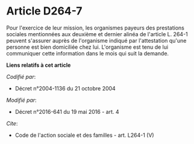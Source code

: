 # Article D264-7

Pour l'exercice de leur mission, les organismes payeurs des prestations sociales mentionnées aux deuxième et dernier alinéa
de l'article L. 264-1 peuvent s'assurer auprès de l'organisme indiqué par l'attestation qu'une personne est bien domiciliée
chez lui. L'organisme est tenu de lui communiquer cette information dans le mois qui suit la demande.

**Liens relatifs à cet article**

_Codifié par_:

  - Décret n°2004-1136 du 21 octobre 2004

_Modifié par_:

  - Décret n°2016-641 du 19 mai 2016 - art. 4

_Cite_:

  - Code de l'action sociale et des familles - art. L264-1 (V)
